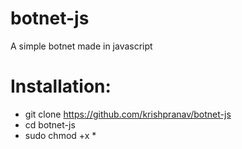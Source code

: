 # botnet-js
A simple botnet made in javascript 

# Installation:
- git clone https://github.com/krishpranav/botnet-js
- cd botnet-js
- sudo chmod +x *